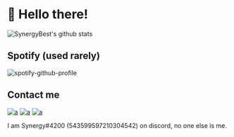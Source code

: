 # 👋 Hello there!

![SynergyBest's github stats](https://github-readme-stats-delta-lac.vercel.app/api?username=SynergyBest&count_private=true&show_icons=true&theme=dark&layout)

## Spotify (used rarely)
![spotify-github-profile](https://spotify-github-profile.vercel.app/api/view?uid=jdqa26ml3wmhjt10cmsw527x4&cover_image=true&theme=novatorem)

## Contact me
[![a](https://img.shields.io/badge/Discord-7289DA?style=for-the-badge&logo=discord&logoColor=white)](https://discord.gg/gWaPG8uuax)
[![a](https://img.shields.io/badge/Email%20Me!-000000?style=for-the-badge&logo=mail.ru&logoColor=white)](mailto:theo@synergybest.dev)
[![a](https://img.shields.io/badge/Website-fff?style=for-the-badge&logo=data:image/svg+xml;base64,PD94bWwgdmVyc2lvbj0iMS4wIiBlbmNvZGluZz0iVVRGLTgiPz4KPHN2ZyB4bWxucz0iaHR0cDovL3d3dy53My5vcmcvMjAwMC9zdmciIHdpZHRoPSI0MjAiCmhlaWdodD0iNDIwIiBzdHJva2U9IiMwMDAiIGZpbGw9Im5vbmUiPgo8cGF0aCBzdHJva2Utd2lkdGg9IjI2IgpkPSJNMjA5LDE1YTE5NSwxOTUgMCAxLDAgMiwweiIvPgo8cGF0aCBzdHJva2Utd2lkdGg9IjE4IgpkPSJtMjEwLDE1djM5MG0xOTUtMTk1SDE1TTU5LDkwYTI2MCwyNjAgMCAwLDAgMzAyLDAgbTAsMjQwIGEyNjAsMjYwIDAgMCwwLTMwMiwwTTE5NSwyMGEyNTAsMjUwIDAgMCwwIDAsMzgyIG0zMCwwIGEyNTAsMjUwIDAgMCwwIDAtMzgyIi8+Cjwvc3ZnPg==&logoColor=white)](https://synergybest.dev)

I am Synergy#4200 (543599597210304542) on discord, no one else is me.

[//]: # (I don't know why you're back here, but please DON'T use my readmestats use https://github.com/anuraghazra/github-readme-stats thanks!)
